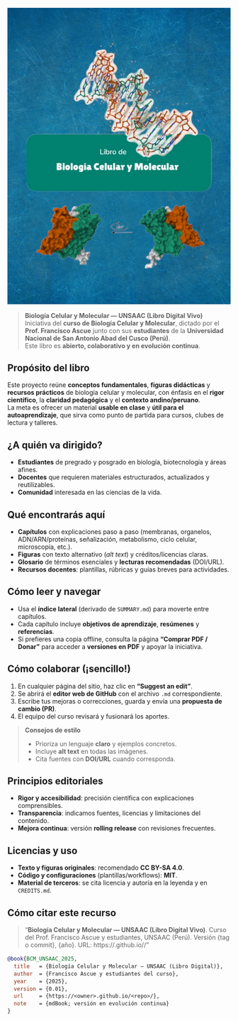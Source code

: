
![](img/portada.webp)

> **Biología Celular y Molecular — UNSAAC (Libro Digital Vivo)**  
> Iniciativa del **curso de Biología Celular y Molecular**, dictado por el **Prof. Francisco Ascue** junto con sus **estudiantes** de la **Universidad Nacional de San Antonio Abad del Cusco (Perú)**.  
> Este libro es **abierto, colaborativo y en evolución continua**.

## Propósito del libro

Este proyecto reúne **conceptos fundamentales**, **figuras didácticas** y **recursos prácticos** de biología celular y molecular, con énfasis en el **rigor científico**, la **claridad pedagógica** y el **contexto andino/peruano**.  
La meta es ofrecer un material **usable en clase** y **útil para el autoaprendizaje**, que sirva como punto de partida para cursos, clubes de lectura y talleres.

## ¿A quién va dirigido?

- **Estudiantes** de pregrado y posgrado en biología, biotecnología y áreas afines.  
- **Docentes** que requieren materiales estructurados, actualizados y reutilizables.  
- **Comunidad** interesada en las ciencias de la vida.

## Qué encontrarás aquí

- **Capítulos** con explicaciones paso a paso (membranas, organelos, ADN/ARN/proteínas, señalización, metabolismo, ciclo celular, microscopía, etc.).  
- **Figuras** con texto alternativo (*alt text*) y créditos/licencias claras.  
- **Glosario** de términos esenciales y **lecturas recomendadas** (DOI/URL).  
- **Recursos docentes**: plantillas, rúbricas y guías breves para actividades.

## Cómo leer y navegar

- Usa el **índice lateral** (derivado de `SUMMARY.md`) para moverte entre capítulos.  
- Cada capítulo incluye **objetivos de aprendizaje**, **resúmenes** y **referencias**.  
- Si prefieres una copia offline, consulta la página **“Comprar PDF / Donar”** para acceder a **versiones en PDF** y apoyar la iniciativa.

## Cómo colaborar (¡sencillo!)

1. En cualquier página del sitio, haz clic en **“Suggest an edit”**.  
2. Se abrirá el **editor web de GitHub** con el archivo `.md` correspondiente.  
3. Escribe tus mejoras o correcciones, guarda y envía una **propuesta de cambio (PR)**.  
4. El equipo del curso revisará y fusionará los aportes.

> **Consejos de estilo**  
> - Prioriza un lenguaje **claro** y ejemplos concretos.  
> - Incluye **alt text** en todas las imágenes.  
> - Cita fuentes con **DOI/URL** cuando corresponda.

## Principios editoriales

- **Rigor y accesibilidad**: precisión científica con explicaciones comprensibles.  
- **Transparencia**: indicamos fuentes, licencias y limitaciones del contenido.  
- **Mejora continua**: versión **rolling release** con revisiones frecuentes.

## Licencias y uso

- **Texto y figuras originales**: recomendado **CC BY-SA 4.0**.  
- **Código y configuraciones** (plantillas/workflows): **MIT**.  
- **Material de terceros**: se cita licencia y autoría en la leyenda y en `CREDITS.md`.

## Cómo citar este recurso

> “**Biología Celular y Molecular — UNSAAC (Libro Digital Vivo)**. Curso del Prof. Francisco Ascue y estudiantes, UNSAAC (Perú). Versión {tag o commit}, {año}. URL: https://<owner>.github.io/<repo>/”

```bibtex
@book{BCM_UNSAAC_2025,
  title   = {Biología Celular y Molecular — UNSAAC (Libro Digital)},
  author  = {Francisco Ascue y estudiantes del curso},
  year    = {2025},
  version = {0.01},
  url     = {https://<owner>.github.io/<repo>/},
  note    = {mdBook; versión en evolución continua}
}
```
